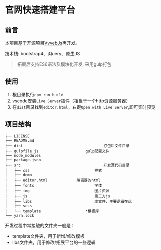 # 官网快速搭建平台

## 前言
本项目基于开源项目[VvvebJs](https://github.com/givanz/VvvebJs)再开发。

技术栈: bootstrap4、jQuery、原生JS

> 拓展后支持ES6语法及模块化开发, 采用gulp打包


## 使用
1. 根目录执行`npm run build`
2. vscode安装`Live Server`插件（相当于一个http资源服务器）
3. 在`dist`目录找到`editor.html`，右键`Open with Live Server`,即可实时预览

## 项目结构
```
├── LICENSE
├── README.md
├── dist									打包后文件目录
├── gulpfile.js						gulp配置文件
├── node_modules
├── package.json
├── src										开发源代码目录
│   ├── css								样式
│   ├── demo
│   ├── editor.html				编辑器的html
│   ├── fonts							字体
│   ├── img								图片资源
│   ├── js								第三方js
│   ├── libs							库文件，主要逻辑在此
│   ├── scss
│   └── template					*模板库
└── yarn.lock
```
开发过程中常接触的文件夹一般是：
* template文件夹，用于新增/修改模板
* libs文件夹，用于修改/拓展平台的一些逻辑

